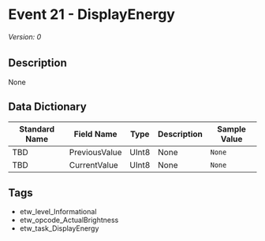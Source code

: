# Event 21 - DisplayEnergy
###### Version: 0

## Description
None

## Data Dictionary
|Standard Name|Field Name|Type|Description|Sample Value|
|---|---|---|---|---|
|TBD|PreviousValue|UInt8|None|`None`|
|TBD|CurrentValue|UInt8|None|`None`|

## Tags
* etw_level_Informational
* etw_opcode_ActualBrightness
* etw_task_DisplayEnergy
